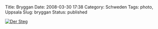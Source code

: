 Title: Bryggan
Date: 2008-03-30 17:38
Category: Schweden
Tags: photo, Uppsala
Slug: bryggan
Status: published

[![Der
Steg](/pic/bryggaunder_s.jpg "Der Steg")](/pic/bryggaunder_l.jpg)

